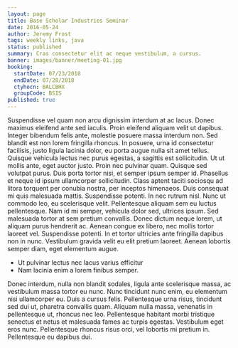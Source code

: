 ```yaml
---
layout: page
title: Base Scholar Industries Seminar
date: 2016-05-24
author: Jeremy Frost
tags: weekly links, java
status: published
summary: Cras consectetur elit ac neque vestibulum, a cursus.
banner: images/banner/meeting-01.jpg
booking:
  startDate: 07/23/2018
  endDate: 07/28/2018
  ctyhocn: BALCBHX
  groupCode: BSIS
published: true
---
```

Suspendisse vel quam non arcu dignissim interdum at ac lacus. Donec maximus eleifend ante sed iaculis. Proin eleifend aliquam velit ut dapibus. Integer bibendum felis ante, molestie posuere massa interdum non. Sed blandit est non lorem fringilla rhoncus. In posuere, urna id consectetur facilisis, justo ligula lacinia dolor, eu porta augue nulla sit amet tellus. Quisque vehicula lectus nec purus egestas, a sagittis est sollicitudin. Ut ut mollis ante, eget auctor justo. Proin nec pulvinar quam. Quisque sed volutpat purus. Duis porta tortor nisi, et semper ipsum semper id. Phasellus et neque id ipsum ullamcorper sollicitudin. Class aptent taciti sociosqu ad litora torquent per conubia nostra, per inceptos himenaeos. Duis consequat mi quis malesuada mattis. Suspendisse potenti. In nec rutrum nisl.
Nunc ut commodo leo, eu scelerisque velit. Pellentesque aliquam sem eu luctus pellentesque. Nam id mi semper, vehicula dolor sed, ultrices ipsum. Sed malesuada tortor at sem pretium convallis. Donec dictum neque lorem, ut aliquam purus hendrerit ac. Aenean congue ex libero, nec mollis tortor laoreet vel. Suspendisse potenti. In et tortor ultricies ante fringilla dapibus non in nunc. Vestibulum gravida velit eu elit pretium laoreet. Aenean lobortis semper diam, eget elementum augue.

* Ut pulvinar lectus nec lacus varius efficitur
* Nam lacinia enim a lorem finibus semper.

Donec interdum, nulla non blandit sodales, ligula ante scelerisque massa, ac vestibulum massa tortor eu nunc. Nunc tincidunt nunc enim, eu elementum nisi ullamcorper eu. Duis a cursus felis. Pellentesque urna risus, tincidunt sed dui ut, pharetra convallis quam. Aliquam nulla massa, venenatis in pellentesque ut, rhoncus nec leo. Pellentesque habitant morbi tristique senectus et netus et malesuada fames ac turpis egestas. Vestibulum eget eros nunc. Pellentesque rhoncus risus orci, vel lobortis mi pretium in. Pellentesque eu dapibus dui.
